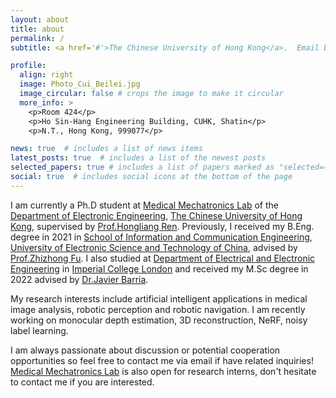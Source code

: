 ```yaml
---
layout: about
title: about
permalink: /
subtitle: <a href='#'>The Chinese University of Hong Kong</a>.  Email beileicui AT link.cuhk.edu.hk

profile:
  align: right
  image: Photo_Cui_Beilei.jpg
  image_circular: false # crops the image to make it circular
  more_info: >
    <p>Room 424</p>
    <p>Ho Sin-Hang Engineering Building, CUHK, Shatin</p>
    <p>N.T., Hong Kong, 999077</p>

news: true  # includes a list of news items
latest_posts: true  # includes a list of the newest posts
selected_papers: true # includes a list of papers marked as "selected={true}"
social: true  # includes social icons at the bottom of the page
---
```


I am currently a Ph.D student at [Medical Mechatronics Lab](http://www.labren.org/mm/) of the [Department of Electronic Engineering](https://www.ee.cuhk.edu.hk/en-gb/), [The Chinese University of Hong Kong](https://www.cuhk.edu.hk/chinese/index.html), supervised by [Prof.Hongliang Ren](https://www.ee.cuhk.edu.hk/en-gb/people/academic-staff/professors/prof-ren-hongliang). Previously, I received my B.Eng. degree in 2021 in [School of Information and Communication Engineering](https://www.sice.uestc.edu.cn/), [University of Electronic Science and Technology of China](https://www.uestc.edu.cn/), advised by [Prof.Zhizhong Fu](https://www.sice.uestc.edu.cn/info/1450/11711.htm). I also studied at [Department of Electrical and Electronic Engineering](https://www.imperial.ac.uk/electrical-engineering/) in [Imperial College London](https://www.imperial.ac.uk/) and received my M.Sc degree in 2022 advised by [Dr.Javier Barria](https://www.imperial.ac.uk/people/j.barria).

My research interests include artificial intelligent applications in medical image analysis, robotic perception and robotic navigation. I am recently working on monocular depth estimation, 3D reconstruction, NeRF, noisy label learning.

I am always passionate about discussion or potential cooperation opportunities so feel free to contact me via email if have related inquiries! [Medical Mechatronics Lab](http://www.labren.org/mm/) is also open for research interns, don't hesitate to contact me if you are interested.
